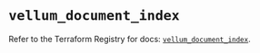 # `vellum_document_index`

Refer to the Terraform Registry for docs: [`vellum_document_index`](https://registry.terraform.io/providers/vellum-ai/vellum/0.0.7/docs/resources/document_index).
